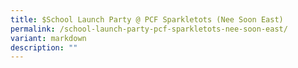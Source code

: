 ```yaml
---
title: $School Launch Party @ PCF Sparkletots (Nee Soon East)
permalink: /school-launch-party-pcf-sparkletots-nee-soon-east/
variant: markdown
description: ""
---
```

